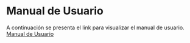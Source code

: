 # Manual de Usuario
A continuación se presenta el link para visualizar el manual de usuario. [Manual de Usuario](https://drive.google.com/file/d/1LuYRmmW3MjzeD0IMcq-trHJogTFJEH7i/view?usp=sharing)

